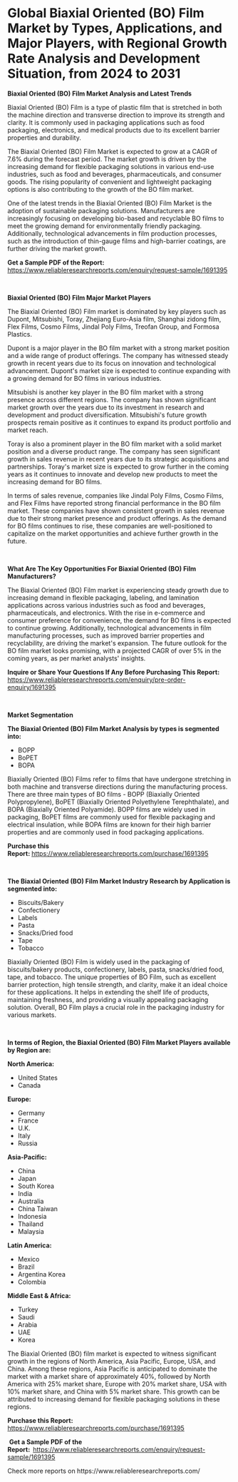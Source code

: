<p><h1>Global Biaxial Oriented (BO) Film Market by Types, Applications, and Major Players, with Regional Growth Rate Analysis and Development Situation, from 2024 to 2031</h1></p><p><strong>Biaxial Oriented (BO) Film Market Analysis and Latest Trends</strong></p>
<p><p>Biaxial Oriented (BO) Film is a type of plastic film that is stretched in both the machine direction and transverse direction to improve its strength and clarity. It is commonly used in packaging applications such as food packaging, electronics, and medical products due to its excellent barrier properties and durability.</p><p>The Biaxial Oriented (BO) Film Market is expected to grow at a CAGR of 7.6% during the forecast period. The market growth is driven by the increasing demand for flexible packaging solutions in various end-use industries, such as food and beverages, pharmaceuticals, and consumer goods. The rising popularity of convenient and lightweight packaging options is also contributing to the growth of the BO film market.</p><p>One of the latest trends in the Biaxial Oriented (BO) Film Market is the adoption of sustainable packaging solutions. Manufacturers are increasingly focusing on developing bio-based and recyclable BO films to meet the growing demand for environmentally friendly packaging. Additionally, technological advancements in film production processes, such as the introduction of thin-gauge films and high-barrier coatings, are further driving the market growth.</p></p>
<p><strong>Get a Sample PDF of the Report:&nbsp;</strong> <a href="https://www.reliableresearchreports.com/enquiry/request-sample/1691395">https://www.reliableresearchreports.com/enquiry/request-sample/1691395</a></p>
<p>&nbsp;</p>
<p><strong>Biaxial Oriented (BO) Film Major Market Players</strong></p>
<p><p>The Biaxial Oriented (BO) Film market is dominated by key players such as Dupont, Mitsubishi, Toray, Zhejiang Euro-Asia film, Shanghai zidong film, Flex Films, Cosmo Films, Jindal Poly Films, Treofan Group, and Formosa Plastics. </p><p>Dupont is a major player in the BO film market with a strong market position and a wide range of product offerings. The company has witnessed steady growth in recent years due to its focus on innovation and technological advancement. Dupont's market size is expected to continue expanding with a growing demand for BO films in various industries.</p><p>Mitsubishi is another key player in the BO film market with a strong presence across different regions. The company has shown significant market growth over the years due to its investment in research and development and product diversification. Mitsubishi's future growth prospects remain positive as it continues to expand its product portfolio and market reach.</p><p>Toray is also a prominent player in the BO film market with a solid market position and a diverse product range. The company has seen significant growth in sales revenue in recent years due to its strategic acquisitions and partnerships. Toray's market size is expected to grow further in the coming years as it continues to innovate and develop new products to meet the increasing demand for BO films.</p><p>In terms of sales revenue, companies like Jindal Poly Films, Cosmo Films, and Flex Films have reported strong financial performance in the BO film market. These companies have shown consistent growth in sales revenue due to their strong market presence and product offerings. As the demand for BO films continues to rise, these companies are well-positioned to capitalize on the market opportunities and achieve further growth in the future.</p></p>
<p>&nbsp;</p>
<p><strong>What Are The Key Opportunities For Biaxial Oriented (BO) Film Manufacturers?</strong></p>
<p><p>The Biaxial Oriented (BO) Film market is experiencing steady growth due to increasing demand in flexible packaging, labeling, and lamination applications across various industries such as food and beverages, pharmaceuticals, and electronics. With the rise in e-commerce and consumer preference for convenience, the demand for BO films is expected to continue growing. Additionally, technological advancements in film manufacturing processes, such as improved barrier properties and recyclability, are driving the market's expansion. The future outlook for the BO film market looks promising, with a projected CAGR of over 5% in the coming years, as per market analysts' insights.</p></p>
<p><strong>Inquire or Share Your Questions If Any Before Purchasing This Report:</strong> <a href="https://www.reliableresearchreports.com/enquiry/pre-order-enquiry/1691395">https://www.reliableresearchreports.com/enquiry/pre-order-enquiry/1691395</a></p>
<p>&nbsp;</p>
<p><strong>Market Segmentation</strong></p>
<p><strong>The Biaxial Oriented (BO) Film Market Analysis by types is segmented into:</strong></p>
<p><ul><li>BOPP</li><li>BoPET</li><li>BOPA</li></ul></p>
<p><p>Biaxially Oriented (BO) Films refer to films that have undergone stretching in both machine and transverse directions during the manufacturing process. There are three main types of BO films - BOPP (Biaxially Oriented Polypropylene), BoPET (Biaxially Oriented Polyethylene Terephthalate), and BOPA (Biaxially Oriented Polyamide). BOPP films are widely used in packaging, BoPET films are commonly used for flexible packaging and electrical insulation, while BOPA films are known for their high barrier properties and are commonly used in food packaging applications.</p></p>
<p><strong>Purchase this Report:&nbsp;</strong><a href="https://www.reliableresearchreports.com/purchase/1691395">https://www.reliableresearchreports.com/purchase/1691395</a></p>
<p>&nbsp;</p>
<p><strong>The Biaxial Oriented (BO) Film Market Industry Research by Application is segmented into:</strong></p>
<p><ul><li>Biscuits/Bakery</li><li>Confectionery</li><li>Labels</li><li>Pasta</li><li>Snacks/Dried food</li><li>Tape</li><li>Tobacco</li></ul></p>
<p><p>Biaxially Oriented (BO) Film is widely used in the packaging of biscuits/bakery products, confectionery, labels, pasta, snacks/dried food, tape, and tobacco. The unique properties of BO Film, such as excellent barrier protection, high tensile strength, and clarity, make it an ideal choice for these applications. It helps in extending the shelf life of products, maintaining freshness, and providing a visually appealing packaging solution. Overall, BO Film plays a crucial role in the packaging industry for various markets.</p></p>
<p>&nbsp;</p>
<p><strong>In terms of Region, the Biaxial Oriented (BO) Film Market Players available by Region are:</strong></p>
<p>
    <p> <strong> North America: </strong>
        <ul>
            <li>United States</li>
            <li>Canada</li>
        </ul>
        </p> 
    <p> <strong> Europe: </strong>
        <ul>
            <li>Germany</li>
            <li>France</li>
            <li>U.K.</li>
            <li>Italy</li>
            <li>Russia</li>
        </ul>
        </p> 
    <p> <strong> Asia-Pacific: </strong>
        <ul>
            <li>China</li>
            <li>Japan</li>
            <li>South Korea</li>
            <li>India</li>
            <li>Australia</li>
            <li>China Taiwan</li>
            <li>Indonesia</li>
            <li>Thailand</li>
            <li>Malaysia</li>
        </ul>
        </p> 
    <p> <strong> Latin America: </strong>
        <ul>
            <li>Mexico</li>
            <li>Brazil</li>
            <li>Argentina Korea</li>
            <li>Colombia</li>
        </ul>
        </p> 
    <p> <strong> Middle East & Africa: </strong>
        <ul>
            <li>Turkey</li>
            <li>Saudi</li>
            <li>Arabia</li>
            <li>UAE</li>
            <li>Korea</li>
        </ul>
    </p>
    </p>
<p><p>The Biaxial Oriented (BO) film market is expected to witness significant growth in the regions of North America, Asia Pacific, Europe, USA, and China. Among these regions, Asia Pacific is anticipated to dominate the market with a market share of approximately 40%, followed by North America with 25% market share, Europe with 20% market share, USA with 10% market share, and China with 5% market share. This growth can be attributed to increasing demand for flexible packaging solutions in these regions.</p></p>
<p><strong>Purchase this Report: </strong><a href="https://www.reliableresearchreports.com/purchase/1691395">https://www.reliableresearchreports.com/purchase/1691395</a></p>
<p>&nbsp;<strong>Get a Sample PDF of the Report:&nbsp;&nbsp;</strong><a href="https://www.reliableresearchreports.com/enquiry/request-sample/1691395">https://www.reliableresearchreports.com/enquiry/request-sample/1691395</a></p>
<p><strong></strong></p>
<p>Check more reports on https://www.reliableresearchreports.com/</p>